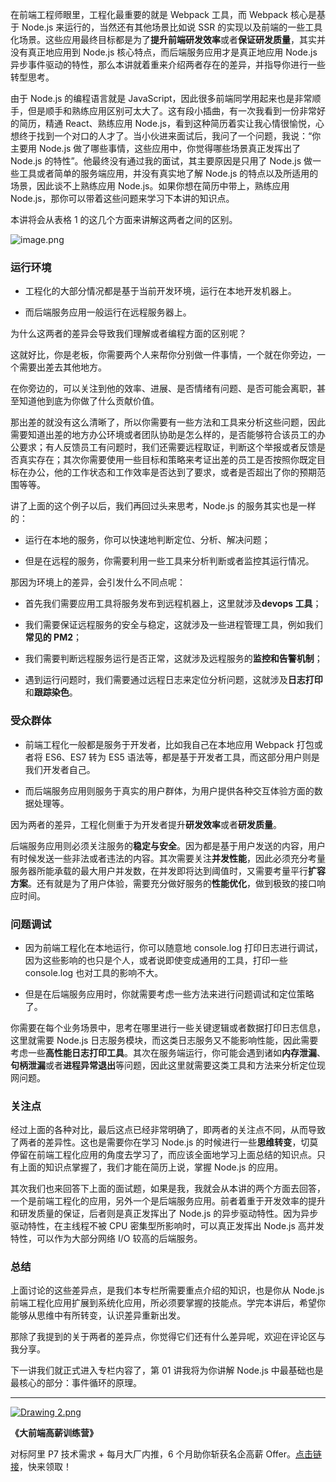 在前端工程师眼里，工程化最重要的就是 Webpack 工具，而 Webpack 核心是基于 Node.js 来运行的，当然还有其他场景比如说 SSR 的实现以及前端的一些工具化场景。这些应用最终目标都是为了**提升前端研发效率**或者**保证研发质量**，其实并没有真正地应用到 Node.js 核心特点，而后端服务应用才是真正地应用 Node.js 异步事件驱动的特性，那么本讲就着重来介绍两者存在的差异，并指导你进行一些转型思考。

由于 Node.js 的编程语言就是 JavaScript，因此很多前端同学用起来也是非常顺手，但是顺手和熟练应用区别可太大了。这有段小插曲，有一次我看到一份非常好的简历，精通 React、熟练应用 Node.js，看到这种简历着实让我心情很愉悦，心想终于找到一个对口的人才了。当小伙进来面试后，我问了一个问题，我说：“你主要用 Node.js 做了哪些事情，这些应用中，你觉得哪些场景真正发挥出了 Node.js 的特性”。他最终没有通过我的面试，其主要原因是只用了 Node.js 做一些工具或者简单的服务端应用，并没有真实地了解 Node.js 的特点以及所适用的场景，因此谈不上熟练应用 Node.js。如果你想在简历中带上，熟练应用 Node.js，那你可以带着这些问题来学习下本讲的知识点。

本讲将会从表格 1 的这几个方面来讲解这两者之间的区别。

![image.png](https://s0.lgstatic.com/i/image6/M00/13/1D/CioPOWBB0TyASaasAABtZvrLaXk828.png)

### 运行环境

*   工程化的大部分情况都是基于当前开发环境，运行在本地开发机器上。
    
*   而后端服务应用一般运行在远程服务器上。
    

为什么这两者的差异会导致我们理解或者编程方面的区别呢？

这就好比，你是老板，你需要两个人来帮你分别做一件事情，一个就在你旁边，一个需要出差去其他地方。

在你旁边的，可以关注到他的效率、进展、是否情绪有问题、是否可能会离职，甚至知道他到底为你做了什么贡献价值。

那出差的就没有这么清晰了，所以你需要有一些方法和工具来分析这些问题，因此需要知道出差的地方办公环境或者团队协助是怎么样的，是否能够符合该员工的办公要求；有人反馈员工有问题时，我们还需要远程取证，判断这个举报或者反馈是否真实存在；其次你需要使用一些目标和策略来考证出差的员工是否按照你既定目标在办公，他的工作状态和工作效率是否达到了要求，或者是否超出了你的预期范围等等。

讲了上面的这个例子以后，我们再回过头来思考，Node.js 的服务其实也是一样的：

*   运行在本地的服务，你可以快速地判断定位、分析、解决问题；
    
*   但是在远程的服务，你需要利用一些工具来分析判断或者监控其运行情况。
    

那因为环境上的差异，会引发什么不同点呢：

*   首先我们需要应用工具将服务发布到远程机器上，这里就涉及**devops 工具**；
    
*   我们需要保证远程服务的安全与稳定，这就涉及一些进程管理工具，例如我们**常见的 PM2**；
    
*   我们需要判断远程服务运行是否正常，这就涉及远程服务的**监控和告警机制**；
    
*   遇到运行问题时，我们需要通过远程日志来定位分析问题，这就涉及**日志打印**和**跟踪染色**。
    

### 受众群体

*   前端工程化一般都是服务于开发者，比如我自己在本地应用 Webpack 打包或者将 ES6、ES7 转为 ES5 语法等，都是基于开发者工具，而这部分用户则是我们开发者自己。
    
*   而后端服务应用则服务于真实的用户群体，为用户提供各种交互体验方面的数据处理等。
    

因为两者的差异，工程化侧重于为开发者提升**研发效率**或者**研发质量**。

后端服务应用则必须关注服务的**稳定与安全**。因为都是基于用户发送的内容，用户有时候发送一些非法或者违法的内容。其次需要关注**并发性能**，因此必须充分考量服务器所能承载的最大用户并发数，在并发即将达到阈值时，又需要考量平行**扩容方案**。还有就是为了用户体验，需要充分做好服务的**性能优化**，做到极致的接口响应时间。

### 问题调试

*   因为前端工程化在本地运行，你可以随意地 console.log 打印日志进行调试，因为这些影响的也只是个人，或者说即使变成通用的工具，打印一些 console.log 也对工具的影响不大。
    
*   但是在后端服务应用时，你就需要考虑一些方法来进行问题调试和定位策略了。
    

你需要在每个业务场景中，思考在哪里进行一些关键逻辑或者数据打印日志信息，这里就需要 Node.js 日志服务模块，而这类日志服务又不能影响性能，因此需要考虑一些**高性能日志打印工具**。其次在服务端运行，你可能会遇到诸如**内存泄漏**、**句柄泄漏**或者**进程异常退出**等问题，因此这里就需要这类工具和方法来分析定位现网问题。

### 关注点

经过上面的各种对比，最后这点已经非常明确了，即两者的关注点不同，从而导致了两者的差异性。这也是需要你在学习 Node.js 的时候进行一些**思维转变**，切莫停留在前端工程化应用的角度去学习了，而应该全面地学习上面总结的知识点。只有上面的知识点掌握了，我们才能在简历上说，掌握 Node.js 的应用。

其次我们也来回答下上面的面试题，如果是我，我就会从本讲的两个方面去回答，一个是前端工程化的应用，另外一个是后端服务应用。前者着重于开发效率的提升和研发质量的保证，后者则是真正发挥出了 Node.js 的异步驱动特性。因为异步驱动特性，在主线程不被 CPU 密集型所影响时，可以真正发挥出 Node.js 高并发特性，可以作为大部分网络 I/O 较高的后端服务。

### 总结

上面讨论的这些差异点，是我们本专栏所需要重点介绍的知识，也是你从 Node.js 前端工程化应用扩展到系统化应用，所必须要掌握的技能点。学完本讲后，希望你能够从思维中有所转变，认识差异重新出发。

那除了我提到的关于两者的差异点，你觉得它们还有什么差异呢，欢迎在评论区与我分享。

下一讲我们就正式进入专栏内容了，第 01 讲我将为你讲解 Node.js 中最基础也是最核心的部分：事件循环的原理。

* * *

[![Drawing 2.png](https://s0.lgstatic.com/i/image6/M00/12/FA/CioPOWBBrAKAAod-AASyC72ZqWw233.png)](https://shenceyun.lagou.com/t/mka)

**《大前端高薪训练营》**

对标阿里 P7 技术需求 + 每月大厂内推，6 个月助你斩获名企高薪 Offer。[点击链接](https://shenceyun.lagou.com/t/mka)，快来领取！